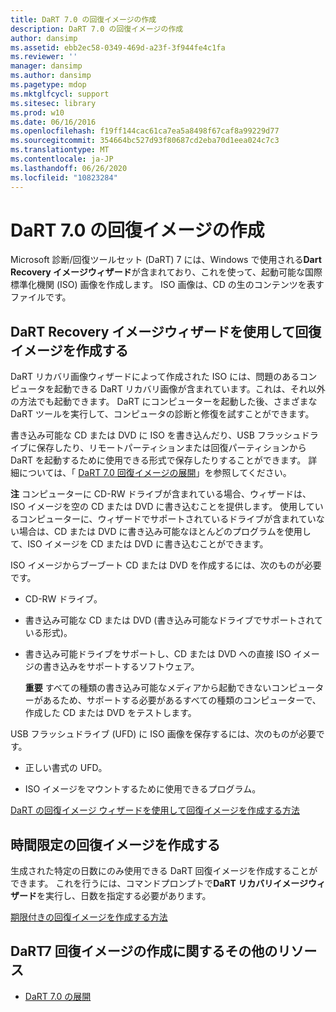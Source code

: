 ```yaml
---
title: DaRT 7.0 の回復イメージの作成
description: DaRT 7.0 の回復イメージの作成
author: dansimp
ms.assetid: ebb2ec58-0349-469d-a23f-3f944fe4c1fa
ms.reviewer: ''
manager: dansimp
ms.author: dansimp
ms.pagetype: mdop
ms.mktglfcycl: support
ms.sitesec: library
ms.prod: w10
ms.date: 06/16/2016
ms.openlocfilehash: f19ff144cac61ca7ea5a8498f67caf8a99229d77
ms.sourcegitcommit: 354664bc527d93f80687cd2eba70d1eea024c7c3
ms.translationtype: MT
ms.contentlocale: ja-JP
ms.lasthandoff: 06/26/2020
ms.locfileid: "10823284"
---
```

# DaRT 7.0 の回復イメージの作成


Microsoft 診断/回復ツールセット (DaRT) 7 には、Windows で使用される**Dart Recovery イメージウィザード**が含まれており、これを使って、起動可能な国際標準化機関 (ISO) 画像を作成します。 ISO 画像は、CD の生のコンテンツを表すファイルです。

## DaRT Recovery イメージウィザードを使用して回復イメージを作成する


DaRT リカバリ画像ウィザードによって作成された ISO には、問題のあるコンピュータを起動できる DaRT リカバリ画像が含まれています。これは、それ以外の方法でも起動できます。 DaRT にコンピューターを起動した後、さまざまな DaRT ツールを実行して、コンピュータの診断と修復を試すことができます。

書き込み可能な CD または DVD に ISO を書き込んだり、USB フラッシュドライブに保存したり、リモートパーティションまたは回復パーティションから DaRT を起動するために使用できる形式で保存したりすることができます。 詳細については、「 [DaRT 7.0 回復イメージの展開](deploying-the-dart-70-recovery-image-dart-7.md)」を参照してください。

**注** コンピューターに CD-RW ドライブが含まれている場合、ウィザードは、ISO イメージを空の CD または DVD に書き込むことを提供します。 使用しているコンピューターに、ウィザードでサポートされているドライブが含まれていない場合は、CD または DVD に書き込み可能なほとんどのプログラムを使用して、ISO イメージを CD または DVD に書き込むことができます。

 

ISO イメージからブーブート CD または DVD を作成するには、次のものが必要です。

-   CD-RW ドライブ。

-   書き込み可能な CD または DVD (書き込み可能なドライブでサポートされている形式)。

-   書き込み可能ドライブをサポートし、CD または DVD への直接 ISO イメージの書き込みをサポートするソフトウェア。

    **重要** すべての種類の書き込み可能なメディアから起動できないコンピューターがあるため、サポートする必要があるすべての種類のコンピューターで、作成した CD または DVD をテストします。

     

USB フラッシュドライブ (UFD) に ISO 画像を保存するには、次のものが必要です。

-   正しい書式の UFD。

-   ISO イメージをマウントするために使用できるプログラム。

[DaRT の回復イメージ ウィザードを使用して回復イメージを作成する方法](how-to-use-the-dart-recovery-image-wizard-to-create-the-recovery-image-dart-7.md)

## 時間限定の回復イメージを作成する


生成された特定の日数にのみ使用できる DaRT 回復イメージを作成することができます。 これを行うには、コマンドプロンプトで**DaRT リカバリイメージウィザード**を実行し、日数を指定する必要があります。

[期限付きの回復イメージを作成する方法](how-to-create-a-time-limited-recovery-image-dart-7.md)

## DaRT7 回復イメージの作成に関するその他のリソース


-   [DaRT 7.0 の展開](deploying-dart-70-new-ia.md)

 

 





